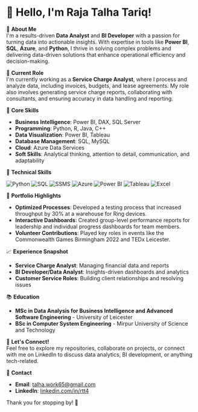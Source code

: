 # 👋 Hello, I'm Raja Talha Tariq!  

🎯 **About Me**  
I'm a results-driven **Data Analyst** and **BI Developer** with a passion for turning data into actionable insights. With expertise in tools like **Power BI**, **SQL**, **Azure**, and **Python**, I thrive in solving complex problems and delivering data-driven solutions that enhance operational efficiency and decision-making.

💼 **Current Role**  
I'm currently working as a **Service Charge Analyst**, where I process and analyze data, including invoices, budgets, and lease agreements. My role also involves generating service charge reports, collaborating with consultants, and ensuring accuracy in data handling and reporting. 

🌟 **Core Skills**  
- **Business Intelligence**: Power BI, DAX, SQL Server  
- **Programming**: Python, R, Java, C++  
- **Data Visualization**: Power BI, Tableau  
- **Database Management**: SQL, MySQL  
- **Cloud**: Azure Data Services  
- **Soft Skills**: Analytical thinking, attention to detail, communication, and adaptability

🔧 **Technical Skills**  
<p align="left">  
  <img src="https://img.shields.io/badge/-Python-3776AB?style=flat&logo=python&logoColor=white" alt="Python"/>  
  <img src="https://img.shields.io/badge/-SQL-4479A1?style=flat&logo=postgresql&logoColor=white" alt="SQL"/>  
  <img src="https://img.shields.io/badge/-SSMS-CC2927?style=flat&logo=microsoftsqlserver&logoColor=white" alt="SSMS"/>  
  <img src="https://img.shields.io/badge/-Azure-0078D4?style=flat&logo=microsoftazure&logoColor=white" alt="Azure"/>  
  <img src="https://img.shields.io/badge/-Power%20BI-F2C811?style=flat&logo=powerbi&logoColor=black" alt="Power BI"/>  
  <img src="https://img.shields.io/badge/-Tableau-E97627?style=flat&logo=tableau&logoColor=white" alt="Tableau"/>  
  <img src="https://img.shields.io/badge/-Excel-217346?style=flat&logo=microsoftexcel&logoColor=white" alt="Excel"/>  
</p>  

📂 **Portfolio Highlights**  
- **Optimized Processes**: Developed a testing process that increased throughput by 30% at a warehouse for Ring devices.  
- **Interactive Dashboards**: Created group-level performance reports for leadership and individual progress dashboards for team members.  
- **Volunteer Contributions**: Played key roles in events like the Commonwealth Games Birmingham 2022 and TEDx Leicester.

📈 **Experience Snapshot**  
- **Service Charge Analyst**: Managing financial data and reports  
- **BI Developer/Data Analyst**: Insights-driven dashboards and analytics  
- **Customer Service Roles**: Building client relationships and resolving issues

📚 **Education**  
- **MSc in Data Analysis for Business Intelligence and Advanced Software Engineering** - University of Leicester  
- **BSc in Computer System Engineering** - Mirpur University of Science and Technology

💬 **Let's Connect!**  
Feel free to explore my repositories, collaborate on projects, or connect with me on LinkedIn to discuss data analytics, BI development, or anything tech-related.  

📧 **Contact**  
- **Email**: [talha.work65@gmail.com](mailto:talha.work65@gmail.com)  
- **LinkedIn**: [linkedin.com/in/rtt4](https://www.linkedin.com/in/rtt4)  

Thank you for stopping by! 🚀


